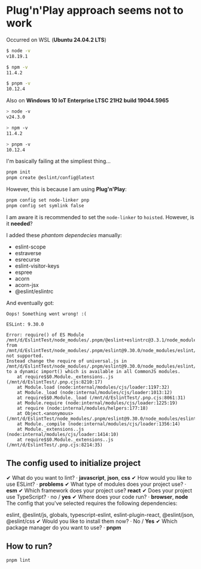 # Plug'n'Play approach seems not to work

Occurred on WSL (**Ubuntu 24.04.2 LTS**)
```bash
$ node -v
v18.19.1

$ npm -v
11.4.2

$ pnpm -v
10.12.4
```
Also on **Windows 10 IoT Enterprise LTSC 21H2 build 19044.5965**
```bash
> node -v
v24.3.0

> npm -v
11.4.2

> pnpm -v
10.12.4
```

I'm basically failing at the simpliest thing...

```bash
pnpm init
pnpm create @eslint/config@latest
```

However, this is because I am using **Plug'n'Play**:
```bash
pnpm config set node-linker pnp
pnpm config set symlink false
```
I am aware it is recommended to set the `node-linker` to `hoisted`. However, is it **needed**?

I added these *phantom dependecies* manually:
- eslint-scope
- estraverse
- esrecurse
- eslint-visitor-keys
- espree
- acorn
- acorn-jsx
- @eslint/eslintrc

And eventually got:
```
Oops! Something went wrong! :(

ESLint: 9.30.0

Error: require() of ES Module /mnt/d/EslintTest/node_modules/.pnpm/@eslint+eslintrc@3.3.1/node_modules/@eslint/eslintrc/universal.js from /mnt/d/EslintTest/node_modules/.pnpm/eslint@9.30.0/node_modules/eslint/lib/linter/linter.js not supported.
Instead change the require of universal.js in /mnt/d/EslintTest/node_modules/.pnpm/eslint@9.30.0/node_modules/eslint/lib/linter/linter.js to a dynamic import() which is available in all CommonJS modules.
    at require$$0.Module._extensions..js (/mnt/d/EslintTest/.pnp.cjs:8210:17)
    at Module.load (node:internal/modules/cjs/loader:1197:32)
    at Module._load (node:internal/modules/cjs/loader:1013:12)
    at require$$0.Module._load (/mnt/d/EslintTest/.pnp.cjs:8061:31)
    at Module.require (node:internal/modules/cjs/loader:1225:19)
    at require (node:internal/modules/helpers:177:18)
    at Object.<anonymous> (/mnt/d/EslintTest/node_modules/.pnpm/eslint@9.30.0/node_modules/eslint/lib/linter/linter.js:25:6)
    at Module._compile (node:internal/modules/cjs/loader:1356:14)
    at Module._extensions..js (node:internal/modules/cjs/loader:1414:10)
    at require$$0.Module._extensions..js (/mnt/d/EslintTest/.pnp.cjs:8214:35)
```

## The config used to initialize project
✔ What do you want to lint? · __**javascript**__, __**json**__, __**css**__
✔ How would you like to use ESLint? · __**problems**__
✔ What type of modules does your project use? · __**esm**__
✔ Which framework does your project use?  __**react**__
✔ Does your project use TypeScript? · no / __**yes**__
✔ Where does your code run? · __**browser**__, __**node**__
The config that you've selected requires the following dependencies:

eslint, @eslint/js, globals, typescript-eslint, eslint-plugin-react, @eslint/json, @eslint/css
✔ Would you like to install them now? · No / __**Yes**__
✔ Which package manager do you want to use? · __**pnpm**__

## How to run?
```
pnpm lint
```